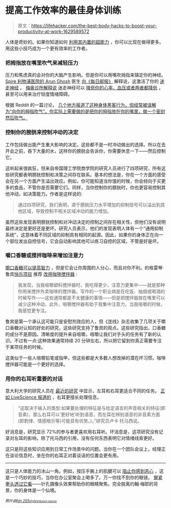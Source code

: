 # 提高工作效率的最佳身体训练

> 原文：<https://lifehacker.com/the-best-body-hacks-to-boost-your-productivity-at-work-1629589572>

人体是奇妙的。如果你知道如何 [利用其内置的超能力](https://lifehacker.com/learn-the-built-in-superpowers-of-your-brain-and-body-t-5911636) ，你可以比现在做得更多。用这些小技巧成为一个更有效率的工作者。



### 把拇指放在嘴里吹气来减轻压力

压力和焦虑真的会对你的大脑产生影响。但是你可以用嘴吹拇指来镇定你的神经。[Spire 利物浦医院的 Arun Ghosh](http://www.spirehealthcare.com/liverpool/our-facilities-treatments-and-consultants/our-consultants/dr-arun-ghosh/) 医生 [向《每日邮报》](http://www.dailymail.co.uk/health/article-1307528/Doctor-They-sound-barking-crazy-DIY-remedies-actually-work.html) 解释说，这激活了你的 [迷走神经](http://en.wikipedia.org/wiki/Vagus_nerve#Physical_and_emotional_effects) 。 [梅奥诊所解释说](http://www.mayoclinic.org/tests-procedures/vagus-nerve-stimulation/basics/definition/prc-20020476) 迷走神经可以 [降低你的心率、血压或者两者都降低](http://health.usnews.com/health-conditions/heart-health/heart-arrhythmia/treatment) ，甚至可以用来治疗轻度情绪障碍。

根据 Reddit 的一篇讨论， [几个地方报道了这种身体黑客行为，但经常被误解为“向你的拇指吹气”。你实际上需要做的是把你的拇指放在你的嘴里，做一个密封然后吹气。](http://www.reddit.com/r/askscience/comments/kifu6/does_blowing_on_your_thumb_actually_affect_the/)

### 控制你的膀胱来控制冲动的决定

工作包括做出能产生重大影响的决定。这些都不是一时冲动做出的选择。所以在去开会之前，吞下大量的水，这样你的膀胱会告诉你，你需要休息一下——然后控制它。

这听起来很疯狂，但来自帝国理工学院商学院的研究人员进行了四项研究，所有这些研究都表明膀胱控制和决策之间存在联系。基本的想法是，你在一个方面的感受会在另一个方面产生溢出效应。例如，你可能知道当你饿的时候，你会倾向于买更多的食品，不管你是否需要它们。同样，当你控制你的膀胱时，你也更容易控制其他冲动，如决策能力。作者是这样说的:

> 通过四项研究，我们表明，源于膀胱压力水平增加的抑制信号可以溢出到其他区域，导致控制不相关区域冲动的能力增加。

虽然这些发现表明膀胱控制和对冲动决定的控制之间存在相关性，但他们没有说明最终决定是更好还是更坏。研究人员表示，他们的发现表明人体有一个“通用抑制系统”，这意味着不同区域的抑制具有相同的起源。因此，如果你的身体正在向一个部位发出自控信号，它会自动影响其他可以练习自控的区域，不管是好是坏。

### 嚼口香糖或搅拌咖啡来增加注意力

[嚼口香糖可以提高智力](https://lifehacker.com/chewing-gum-can-boost-mental-performance-5863589) ，但是它会让你周围的人分心，而且对你不利。的格雷琴·鲁宾[快乐项目](http://www.gretchenrubin.com/) 推荐 [改用咖啡搅拌器](http://www.gretchenrubin.com/happiness_project/2013/06/want-to-snack-less-and-concentrate-better-try-this/) :

> 我发现，当我咀嚼塑料搅拌器时，我吃得更少，注意力更集中——就是那种你用来搅拌外卖咖啡的搅拌器。写作的一个职业病是在吃饭、抽烟或喝酒的时候写作——这些通常都是不太健康的事情——但是把搅拌器放在嘴里可以减少这种冲动。此外，咀嚼搅拌器有助于我集中注意力。当我咀嚼的时候，我感觉更专注。

鲁宾是第一个承认这可能只是安慰剂效应的人，但《连线》杂志收集了几项关于嚼口香糖对认知的好处的研究，这些研究支持了鲁宾的观点。这些研究指出，口香糖的成分不是原因。清晰度的提升来自咀嚼，咀嚼让我们对手头的任务有了新的认识。不过有一点:这种效果通常持续 20 分钟左右，所以把它留到你真正需要专注于某项任务的时候。

这类似于一些人咀嚼铅笔或指甲，但这些都是大多数人想改掉的潜在坏习惯。咖啡搅拌器可能是一个更好的选择。

### 用你的右耳听重要的对话

意大利大学的研究人员在 [最近的研究](http://link.springer.com/article/10.1007%2Fs00114-009-0571-4) 中显示，左耳和右耳更适合不同的任务。 [正如 LiveScience 报道的](http://www.livescience.com/9679-people-prefer-ear-listening.html) ，右耳更擅长处理信息。

> “这取决于输入的类型:如果要处理的特征是与给定语言的声音相关的特征(即音素)，那么右耳可以‘更好地’听到语音，而左耳在辨别语音的非音素方面(即韵律、情感暗示等)可能具有优势。)，”研究员卢卡·托马西说。

好消息是，研究显示 72%的参与者更喜欢用右耳听。坏消息是，这项研究没有记录对左耳的影响，除了托马西的引用，没有任何东西表明它对情绪线索更好。

这只是将这些知识应用到日常工作场景中的问题。当你在一个团队会议上，经理正在谈论信息时，坐在你的右耳正对着谈话的位置会更有用。

* * *

这只是人体能力的冰山一角。例如，按压手腕上的肌腱可以 [阻止你感到恶心](https://lifehacker.com/relieve-nausea-by-pressing-on-the-inside-of-your-wrist-5833802) ，这是一个巧妙的技巧，当你在办公室聚会上喝多了。万一你找不到你的眼镜， [握紧拳头透过它看](http://lifehacker.com/use-your-fist-to-see-better-without-glasses-1568755777)——针孔摄像头效果帮助你的眼睛聚焦。完全脱离约翰·梅耶的背景，你的身体是一个仙境。

*<small>照片由</small>*[*<small>hin 255</small>*](http://www.shutterstock.com/pic-154741418/stock-photo-punching-though-problem-for-show-concept-solve-problem-with-white-background.html?src=ke20diKFieyP3etuHPClLA-1-64)*<small></small>*<small>[*<small>stylesr</small>*](http://www.freeimages.com/photo/605324)*<small></small>*<small>[*<small>Rupert Ganzer</small>*](https://www.flickr.com/photos/80384851@N00/6277684962/)*<small><small></small></small>*</small></small>

<small><small></small></small>
